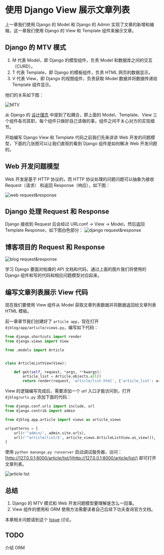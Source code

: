 # 使用 Django View 展示文章列表

上一章我们使用 Django 的 Model 和 Django 的 Admin 实现了文章的新增和编辑，这一章我们使用 Django 的 View 和 Template 组件来展示文章。

## Django 的 MTV 模式

1. M 代表 Model，即 Django 的模型组件，负责 Model 和数据库之间的交互（CURD）。
2. T 代表 Template，即 Django 的模板组件，负责 HTML 网页的数据显示。
3. V 代表 View，即 Django 的视图组件，负责获取 Model 数据并将数据传递给 Template 组件显示。

他们的关系如下图：

![MTV](http://cdn.defcoding.com/475F253E-4C47-41BA-9222-45B76202EC9F.png)

从 Django 的 [设计理念](https://docs.djangoproject.com/zh-hans/2.2/misc/design-philosophies/) 中提到了松耦合，即上面的 Model、Template、View 三个组件各司其职，每个组件只做好自己该做的事，组件之间不关心对方的实现细节。

开始编写 Django View 和 Template 代码之前我们先来讲讲 Web 开发的问题模型，下面的几张图可以让我们直观的看到 Django 组件是如何解决 Web 开发问题的。

## Web 开发问题模型
Web 开发是基于 HTTP 协议的，而 HTTP 协议处理的问题问题可以抽象为接收 Request（请求） 和返回 Response（响应），如下图：

![web request&response](http://cdn.defcoding.com/D43F37A1-BB69-41BB-8129-195CA16AD425.png)

## Django 处理 Request 和 Response
Django 接收到 Request 后会经过 URLconf -> View -> Model，然后返回 Template Response，如下图白色部分：
![django request&response](http://cdn.defcoding.com/8D1E6A6B-E18D-49E9-BFBC-A80CF5018B5C.png)

## 博客项目的 Request 和 Response

![blog request&response](http://cdn.defcoding.com/76BFC046-8E3B-46E8-B8F0-0C31376A790F.png)

学习 Django 要面对枯燥的 API 文档和代码，通过上面的图片我们将使用的 Django 组件和写的代码和相应问题模型对应起来。

## 编写文章列表展示 View 代码
现在我们要使用 View 组件从 Model 获取文章列表数据并将数据返回给文章列表 HTML 模板。

前一章章节我们创建好了 `article app`，现在打开 `djblog/app/article/views.py`，编写如下代码：
``` python
from django.shortcuts import render
from django.views import View

from .models import Article


class ArticleListView(View):

    def get(self, request, *args, **kwargs):
        article_list = Article.objects.all()
        return render(request, 'article/list.html', {'article_list': article_list})
```

View 的逻辑编写完成后，需要添加一个 url 入口才能访问到，打开 `djblog/urls.py` 添加下面的代码：
``` python
from django.conf.urls import include, url
from django.contrib import admin

from djblog.app.article import views as article_views

urlpatterns = [
    url(r'^admin/', admin.site.urls),
    url(r'^article/list/$', article_views.ArticleListView.as_view()),
]
```

使用 `python manange.py runserver` 启动调试服务器，访问：[http://127.0.0.1:8000/article/list/](http://127.0.0.1:8000/article/list/) 即可打开文章列表。

![article list](http://cdn.defcoding.com/1F23A15A-34A7-4B07-A20C-E2F49F2711DB.png)

## 总结
1. Django 的 MTV 模式和 Web 开发问题模型要理解是怎么一回事。
2. View 组件的使用和 ORM 使用方法需要读者自己后续下功夫查询官方文档。

本章相关问题请到这个 [Issue](https://github.com/runforever/djblog/issues/5) 讨论。

## TODO
介绍 ORM
